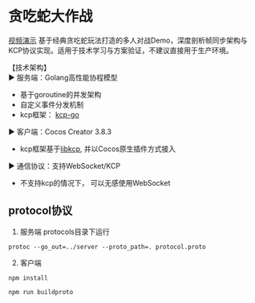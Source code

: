 # 贪吃蛇大作战
[视频演示](./docs/demo.mp4)
基于经典贪吃蛇玩法打造的多人对战Demo，深度剖析帧同步架构与KCP协议实现。适用于技术学习与方案验证，不建议直接用于生产环境。

【技术架构】<br/>
▶ 服务端：Golang高性能协程模型
* 基于goroutine的并发架构
* 自定义事件分发机制
* kcp框架： [kcp-go](https://github.com/xtaci/kcp-go)

▶ 客户端：Cocos Creator 3.8.3
* kcp框架基于[libkcp](https://github.com/xtaci/libkcp), 并以Cocos原生插件方式接入

▶ 通信协议：支持WebSocket/KCP
* 不支持kcp的情况下， 可以无感使用WebSocket

## protocol协议

1. 服务端
protocols目录下运行
```
protoc --go_out=../server --proto_path=. protocol.proto
```

2. 客户端

```
npm install

npm run buildproto
```

